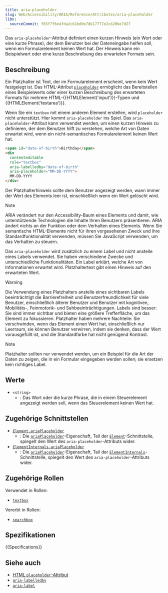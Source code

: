 ```yaml
---
title: aria-placeholder
slug: Web/Accessibility/ARIA/Reference/Attributes/aria-placeholder
l10n:
  sourceCommit: f65f7f6e4fda2cb1bd0e7db17777e2cb20be7d27
---
```


Das `aria-placeholder`-Attribut definiert einen kurzen Hinweis (ein Wort oder eine kurze Phrase), der dem Benutzer bei der Dateneingabe helfen soll, wenn ein Formularelement keinen Wert hat. Der Hinweis kann ein Beispielwert oder eine kurze Beschreibung des erwarteten Formats sein.

## Beschreibung

Ein Platzhalter ist Text, der im Formularelement erscheint, wenn kein Wert festgelegt ist. Das HTML-Attribut [`placeholder`](/de/docs/Web/HTML/Element/input#placeholder) ermöglicht das Bereitstellen eines Beispielwerts oder einer kurzen Beschreibung des erwarteten Formats für mehrere HTML-{{HTMLElement('input')}}-Typen und {{HTMLElement('textarea')}}.

Wenn Sie ein `textbox` mit einem anderen Element erstellen, wird `placeholder` nicht unterstützt. Hier kommt `aria-placeholder` ins Spiel. Das `aria-placeholder`-Attribut kann verwendet werden, um einen kurzen Hinweis zu definieren, der dem Benutzer hilft zu verstehen, welche Art von Daten erwartet wird, wenn ein nicht-semantisches Formularelement keinen Wert hat.

```html
<span id="date-of-birth">Birthday</span>
<div
  contenteditable
  role="textbox"
  aria-labelledby="date-of-birth"
  aria-placeholder="MM-DD-YYYY">
  MM-DD-YYYY
</div>
```

Der Platzhalterhinweis sollte dem Benutzer angezeigt werden, wann immer der Wert des Elements leer ist, einschließlich wenn ein Wert gelöscht wird.

> [!NOTE]
> ARIA verändert nur den Accessibility-Baum eines Elements und damit, wie unterstützende Technologien die Inhalte Ihren Benutzern präsentieren. ARIA ändert nichts an der Funktion oder dem Verhalten eines Elements. Wenn Sie semantische HTML-Elemente nicht für ihren vorgesehenen Zweck und ihre Standardfunktionalität verwenden, müssen Sie JavaScript verwenden, um das Verhalten zu steuern.

Das `aria-placeholder` wird zusätzlich zu einem Label und nicht anstelle eines Labels verwendet. Sie haben verschiedene Zwecke und unterschiedliche Funktionalitäten. Ein Label erklärt, welche Art von Informationen erwartet wird. Platzhaltertext gibt einen Hinweis auf den erwarteten Wert.

> [!WARNING]
> Die Verwendung eines Platzhalters anstelle eines sichtbaren Labels beeinträchtigt die Barrierefreiheit und Benutzerfreundlichkeit für viele Benutzer, einschließlich älterer Benutzer und Benutzer mit kognitiven, Mobilitäts-, Feinmotorik- und Sehbeeinträchtigungen. Labels sind besser: Sie sind immer sichtbar und bieten eine größere Trefferfläche, um das Element zu fokussieren. Platzhalter haben mehrere Nachteile: Sie verschwinden, wenn das Element einen Wert hat, einschließlich nur Leerraum, sie können Benutzer verwirren, indem sie denken, dass der Wert vorausgefüllt ist, und die Standardfarbe hat nicht genügend Kontrast.

> [!NOTE]
> Platzhalter sollten nur verwendet werden, um ein Beispiel für die Art der Daten zu zeigen, die in ein Formular eingegeben werden sollen; sie ersetzen kein richtiges Label.

## Werte

- `<string>`
  - : Das Wort oder die kurze Phrase, die in einem Steuerelement angezeigt werden soll, wenn das Steuerelement keinen Wert hat.

## Zugehörige Schnittstellen

- [`Element.ariaPlaceholder`](/de/docs/Web/API/Element/ariaPlaceholder)
  - : Die [`ariaPlaceholder`](/de/docs/Web/API/Element/ariaPlaceholder)-Eigenschaft, Teil der [`Element`](/de/docs/Web/API/Element)-Schnittstelle, spiegelt den Wert des `aria-placeholder`-Attributs wider.
- [`ElementInternals.ariaPlaceholder`](/de/docs/Web/API/ElementInternals/ariaPlaceholder)
  - : Die [`ariaPlaceholder`](/de/docs/Web/API/ElementInternals/ariaPlaceholder)-Eigenschaft, Teil der [`ElementInternals`](/de/docs/Web/API/ElementInternals)-Schnittstelle, spiegelt den Wert des `aria-placeholder`-Attributs wider.

## Zugehörige Rollen

Verwendet in Rollen:

- [`textbox`](/de/docs/Web/Accessibility/ARIA/Reference/Roles/textbox_role)

Vererbt in Rollen:

- [`searchbox`](/de/docs/Web/Accessibility/ARIA/Reference/Roles/searchbox_role)

## Spezifikationen

{{Specifications}}

## Siehe auch

- [HTML `placeholder`-Attribut](/de/docs/Web/HTML/Element/input#placeholder)
- [`aria-labelledby`](/de/docs/Web/Accessibility/ARIA/Reference/Attributes/aria-labelledby)
- [`aria-label`](/de/docs/Web/Accessibility/ARIA/Reference/Attributes/aria-label)
